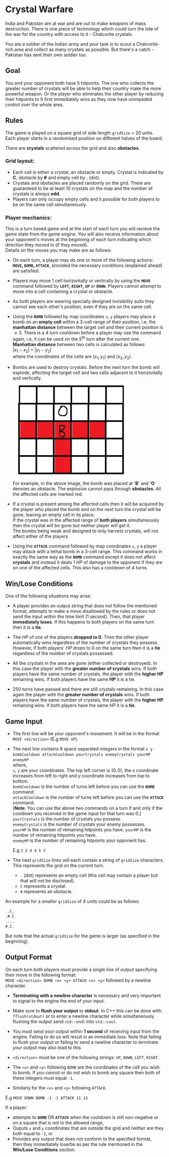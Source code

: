 # Crystal Warfare
India and Pakistan are at war and are out to make weapons of mass destruction. There is one piece of technology which could turn the tide of the war for the country with access to it - Chalcorite crystals.

You are a soldier of the Indian army and your task is to scout a Chalcorite-rich area and collect as many crystals as possible. But there's a catch - Pakistan has sent their own soldier too. 

## Goal
You and your opponent both have $5$ hitpoints. The one who collects the greater number of crystals will be able to help their country make the more powerful weapon. Or the player who eliminates the other player by reducing their hitpoints to 0 first immediately wins as they now have unimpeded control over the whole area.

## Rules
The game is played on a square grid of side length `gridSize` = $20$ units.  
Each player starts in a randomised position on different halves of the board.

There are **crystals** scattered across the grid and also **obstacles**.  
### Grid layout:   
* Each cell is either a crystal, an obstacle or empty. Crystal is indicated by **C**, obstacle by **#** and empty cell by **.** (dot).
* Crystals and obstacles are placed randomly on the grid. There are guaranteed to be at least $10$ crystals on the map and the number of crystals is always **odd**.
* Players can only occupy empty cells and it possible for both players to be on the same cell simultaneously.

### Player mechanics:  
This is a turn based game and at the start of each turn you will recieve the game state from the game engine. You will also receive information about your opponent's moves at the beginning of each turn indicating which direction they moved in (if they moved).  
Details on the moves you may make are as follows:

* On each turn, a player may do one or more of the following actions: **`MOVE`, `BOMB`, `ATTACK`**, provided the necessary conditions (explained ahead) are satisfied.

* Players may move 1 cell horizontally or vertically by using the **`MOVE`** command followed by **`LEFT`, `RIGHT`, `UP`** or **`DOWN`**. Players cannot attempt to move into a cell containing a crystal or obstacle.

* As both players are wearing specially designed invisibility suits they cannot see each other's position, even if they are on the same cell.

* Using the **`BOMB`** followed by map coordinates `x`, `y` players may place a bomb on an **empty cell** within a 3-cell range of their position, i.e, the **manhattan distance** between the target cell and their current position is $\leq 3$. There is a $4$ turn cooldown before a player may use the command again, i.e, it can be used on the $5^{th}$  turn after the current one.   
**Manhattan distance** between two cells is calculated as follows:  
$|x_1 - x_2| + |y_1 - y_2|$  
where the coordinates of the cells are $(x_1, y_1)$ and $(x_2, y_2)$.   
* Bombs are used to destroy crystals. Before the next turn the bomb will explode, affecting the target cell and two cells adjacent to it horizontally and vertically.  
![image](images/bomb_eg.png)  
For example, in the above image, the bomb was placed at '**B**' and '**O**' denotes an obstacle. The explosion cannot pass through **obstacles**. All the affected cells are marked red.  
* If a crystal is present among the affected cells then it will be acquired by the player who placed the bomb and on the next turn the crystal will be gone, leaving an empty cell in its place.  
If the crystal was in the affected range of **both players** simultaneously then the crystal will be gone but neither player will get it.  
The bombs being weak and designed to only harvest crystals, will not affect either of the players.

* Using the **`ATTACK`** command followed by map coordinates `x`, `y` a player may attack with a lethal bomb in a 3-cell range. This command works in exactly the same way as the **`BOMB`** command except it does not affect **crystals** and instead it deals $1$ $HP$ of damage to the opponent if they are on one of the affected cells. This also has a cooldown of $4$ turns.

## Win/Lose Conditions
One of the following situations may arise:
* A player provides an output string that does not follow the mentioned format, attempts to make a move disallowed by the rules or does not send the input within the time limit (1 second). Then, that player **immediately loses**. If this happens to both players on the same turn then it is a **tie**.

* The $HP$ of one of the players **dropped to $0$**. Then the other player automatically wins regardless of the number of crystals they possess. However, if both players' $HP$ drops to $0$ on the same turn then it is a **tie** regardless of the number of crystals possessed.

* All the crystals in the area are gone (either collected or destroyed). In this case the player with the **greater number of crystals** wins. If both players have the same number of crystals, the player with the **higher HP** remaining wins. If both players have the same **HP** it is a tie.

* 250 turns have passed and there are still crystals remaining. In this case again the player with the **greater number of crystals** wins. If both players have the same number of crystals, the player with the **higher HP** remaining wins. If both players have the same $HP$ it is a **tie**.



## Game Input
* The first line will be your opponent's movement. It will be in the format `MOVE <direction>` (E.g `MOVE UP`).   
* The next line contains $8$ space separated integers in the format `x y bombCooldown attackCooldown yourCrystals enemyCrystals yourHP enemyHP`  
where,  
`x`, `y` are your coordinates. The top left corner is $(0, 0)$, the $x$ coordinate increases from left to right and $y$ coordinate increases from top to bottom.  
`bombCooldown` is the number of turns left before you can use the **`BOMB`** command.  
`attackCooldown` is the number of turns left before you can use the **`ATTACK`** command.  
[**Note**: You can use the above two commands on a turn if and only if the cooldown you received in the game input for that turn was $0$.]
`yourCrystals` is the number of crystals you possess.  
`enemyCrystals` is the number of crystals your enemy possesses.  
`yourHP` is the number of remaining hitpoints you have.
`yourHP` is the number of remaining hitpoints you have.  
`enemyHP` is the number of remaining hitpoints your opponent has.  

    E.g `3 2 4 4 5 3`

* The next `gridSize` lines will each contain a string of `gridSize` characters. This represents the grid on the current turn.
    * `.` (dot) represents an empty cell (this cell may contain a player but that will not be disclosed).
    * `C` represents a crystal.
    * `#` represents an obstacle.

An example for a smaller `gridSize` of 4 units could be as follows:
```
..C.
.#.C
....
#.C.
```
But note that the actual `gridSize` for the game is larger (as specified in the beginning).
## Output Format
On each turn both players must provide a single line of output specifying their move in the following format:  
`MOVE <direction> BOMB <x> <y> ATTACK <x> <y>` followed by a newline character.  

* **Terminating with a newline character** is necessary and very important to signal to the engine the end of your input.

* Make sure to **flush your output** to **stdout**. In C++ this can be done with: `fflush(stdout)` or to enter a newline character while simultaneously flushing the output send `std::endl` into `std::cout`.

* You must send your output within **$1$ second** of receiving input from the engine. Failing to do so will result in an immediate loss. Note that failing to flush your output or failing to send a newline character to terminate your output may also lead to this.

* `<direction>` must be one of the following strings: `UP`, `DOWN`, `LEFT`, `RIGHT`.  
* The `<x>` and `<y>` following `BOMB` are the coordinates of the cell you wish to bomb. If you cannot or do not wish to bomb any square then both of these integers must equal `-1`.
* Similarly for the `<x>` and `<y>` following `ATTACK`.

E.g `MOVE DOWN BOMB -1 -1 ATTACK 11 13`

If a player:  
* attempts to **`BOMB`** OR **`ATTACK`** when the cooldown is still non-negative or on a square that is not in the allowed range, 
* Ouputs `x` and `y` coordinates that are outside the grid and neither are they both equal to `-1`, or
* Provides any output that does not conform to the specified format,  
then they immediately lose/tie as per the rule mentioned in the **Win/Lose Conditions** section.